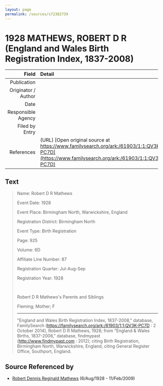 ```yaml
---
layout: page
permalink: /sources/s72382739
---
```


# 1928 MATHEWS, ROBERT D R (England and Wales Birth Registration Index, 1837-2008)

Field | Detail
---:|:---
Publication | 
Originator / Author | 
Date | 
Responsible Agency | 
Filed by Entry | 
References | (URL) [Open original source at https://www.familysearch.org/ark:/61903/1:1:QV3K-PC7D](https://www.familysearch.org/ark:/61903/1:1:QV3K-PC7D)

## Text

> Name: Robert D R Mathews
>
> Event Date: 1928
>
> Event Place: Birmingham North, Warwickshire, England
>
> Registration District: Birmingham North
>
> Event Type: Birth Registration
>
> Page: 925
>
> Volume: 6D
>
> Affiliate Line Number: 87
>
> Registration Quarter: Jul-Aug-Sep
>
> Registration Year: 1928
>
> <br/>
>
> Robert D R Mathews's Parents and Siblings
>
> Fleming; Mother; F
>
> ---
>
> "England and Wales Birth Registration Index, 1837-2008," database, FamilySearch (https://familysearch.org/ark:/61903/1:1:QV3K-PC7D : 2 October 2014), Robert D R Mathews, 1928; from "England & Wales Births, 1837-2006," database, findmypast (http://www.findmypast.com : 2012); citing Birth Registration, Birmingham North, Warwickshire, England, citing General Register Office, Southport, England.
>

## Source Referenced by

* [Robert Dennis Reginald Mathews](../people/@58223940@-robert-dennis-reginald-mathews-b1928-8-6-d2009-2-11.md) (6/Aug/1928 - 11/Feb/2009)
